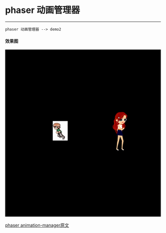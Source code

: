 phaser 动画管理器
=====
* * *

```text
phaser 动画管理器 --> demo2
```

#### 效果图

![效果](../assets/1.gif)

[phaser animation-manager原文](https://phaser.io/phaser3/api/animation-manager)